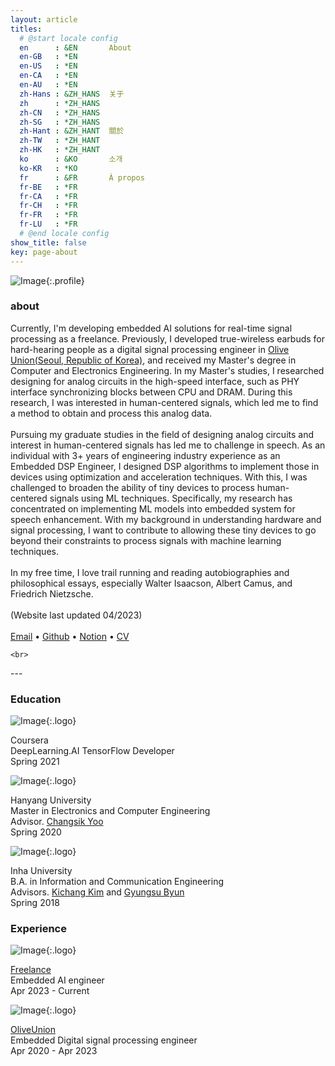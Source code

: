 ```yaml
---
layout: article
titles:
  # @start locale config
  en      : &EN       About
  en-GB   : *EN
  en-US   : *EN
  en-CA   : *EN
  en-AU   : *EN
  zh-Hans : &ZH_HANS  关于
  zh      : *ZH_HANS
  zh-CN   : *ZH_HANS
  zh-SG   : *ZH_HANS
  zh-Hant : &ZH_HANT  關於
  zh-TW   : *ZH_HANT
  zh-HK   : *ZH_HANT
  ko      : &KO       소개
  ko-KR   : *KO
  fr      : &FR       À propos
  fr-BE   : *FR
  fr-CA   : *FR
  fr-CH   : *FR
  fr-FR   : *FR
  fr-LU   : *FR
  # @end locale config
show_title: false
key: page-about
---
```

<!-- {:.profile} is adding configuration based on scss -->
![Image](./assets/images/profile/about.JPG){:.profile} 

### about
<div class="about__font">
  Currently, I'm developing embedded AI solutions for real-time signal processing as a freelance. Previously, I developed true-wireless earbuds for hard-hearing people as a digital signal processing engineer in <a href="https://us.oliveunion.com/"> Olive Union(Seoul, Republic of Korea)</a>, and received my Master's degree in Computer and Electronics Engineering. In my Master's studies, I researched designing for analog circuits in the high-speed interface, such as PHY interface synchronizing blocks between CPU and DRAM. During this research, I was interested in human-centered signals, which led me to find a method to obtain and process this analog data.
  <br><br>  
  Pursuing my graduate studies in the field of designing analog circuits and interest in human-centered signals has led me to challenge in speech. As an individual with 3+ years of engineering industry experience as an Embedded DSP Engineer, I designed DSP algorithms to implement those in devices using optimization and acceleration techniques. With this, I was challenged to broaden the ability of tiny devices to process human-centered signals using ML techniques. Specifically, my research has concentrated on implementing ML models into embedded system for speech enhancement. With my background in understanding hardware and signal processing, I want to contribute to allowing these tiny devices to go beyond their constraints to process signals with machine learning techniques.
  <br><br>
  In my free time, I love trail running and reading autobiographies and philosophical essays, especially Walter Isaacson, Albert Camus, and Friedrich Nietzsche.
  <br><br>
  (Website last updated 04/2023)
  <br><br>
  <div class="about__link__font">
    <a href="mailto:seunghyun.daniel.oh@gmail.com"> Email</a> • <a href="https://github.com/ooshyun"> Github</a> • <a href="https://ooshyun.notion.site/Seunghyun-Oh-3891a8e850834a8480cf3797cb49916e"> Notion</a> • <a href="{% link assets/pdf/cv/CV_Seunghyun Oh_2023_ENG.pdf %}" Hello> CV </a>
    
    <br>    
  </div>
</div>
---

### Education
![Image](./assets/images/logo/logo_coursera.png){:.logo}
<div class="about__edu__font">
  <div class="name__font">
    Coursera
  </div>
  <div class="degree__font">
    DeepLearning.AI TensorFlow Developer
  </div>
  <div class="duration__font">
    Spring 2021
  </div>
</div> 


![Image](./assets/images/logo/logo_hanyang_univ.jpeg){:.logo}
<div class="about__edu__font">
  <div class="name__font">
    Hanyang University  
  </div>
  <div class="degree__font">
    Master in Electronics and Computer Engineering  
  </div>
  <div class="advisor__font">
    Advisor. <a href="https://scholar.google.co.kr/citations?hl=en&user=OqA2u8UAAAAJ&view_op=list_works&sortby=pubdate">Changsik Yoo </a>
  </div>
  <div class="duration__font">
    Spring 2020  
  </div>
</div> 

![Image](./assets/images/logo/logo_inha_univ.png){:.logo}
<div class="about__edu__font">
  <div class="name__font">
    Inha University
  </div>
  <div class="degree__font">
    B.A. in Information and Communication Engineering  
  </div>  
  <div class="advisor__font">
    Advisors. <a href="https://scholar.google.co.kr/citations?user=wcpWpdQAAAAJ&hl=ko">Kichang Kim</a> and <a href="http://icslab.cafe24.com/">Gyungsu Byun</a>  
  </div>  
  <div class="duration__font">
    Spring 2018 
  </div>
</div> 

### Experience
![Image](./assets/favicon_package_2205/android-chrome-192x192.png){:.logo}
<div class="about__edu__font">
  <div class="name__font">
    <a href="https://ooshyun.github.io/">Freelance</a>
  </div>
  <div class="degree__font">
    Embedded AI engineer<br>   
  </div>
  <div class="duration__font">
    Apr 2023 - Current<br>
  </div>
</div>

![Image](./assets/images/logo/logo_oliveunion.png){:.logo}
<div class="about__edu__font">
  <div class="name__font">
    <a href="https://us.oliveunion.com/">OliveUnion</a>
  </div>
  <div class="degree__font">
    Embedded Digital signal processing engineer<br>   
  </div>
  <div class="duration__font">
    Apr 2020 - Apr 2023<br>
  </div>
</div>
